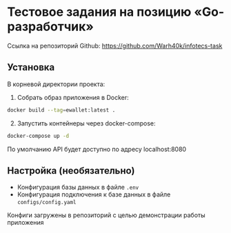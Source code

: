 # Тестовое задания на позицию «Go-разработчик»

Ссылка на репозиторий Github: https://github.com/Warh40k/infotecs-task

## Установка

В корневой директории проекта:
1. Собрать образ приложения в Docker:
```bash
docker build --tag=ewallet:latest .
```
2. Запустить контейнеры через docker-compose:
```bash
docker-compose up -d
```
По умолчанию API будет доступно по адресу localhost:8080

## Настройка (необязательно)

- Конфигурация базы данных в файле `.env`
- Конфигурация подключения к базе данных в файле `configs/config.yaml`

Конфиги загружены в репозиторий с целью демонстрации работы приложения
